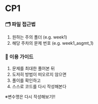 # CP1 



### 🗂️ 파일 접근법
1. 원하는 주의 폴더 (e.g. week1)
2. 해당 주차의 문제 번호 (e.g. week1_asgmt_1)
   
### 📝 이용 가이드
1. 문제를 최대한 풀어본 뒤
2. 도저히 방법이 떠오르지 않으면
3. 풀이를 확인하고
4. 스스로 코드를 다시 작성해본다
   
※변수명은 다시 작성해보기!!
